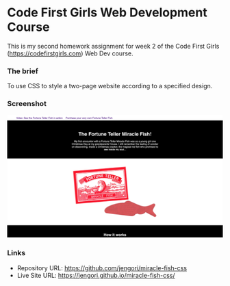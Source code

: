 # Code First Girls Web Development Course

This is my second homework assignment for week 2 of the Code First Girls (https://codefirstgirls.com) Web Dev course.

### The brief

To use CSS to style a two-page website according to a specified design.

### Screenshot

![](screenshot.png)

### Links

- Repository URL: https://github.com/jengori/miracle-fish-css
- Live Site URL: https://jengori.github.io/miracle-fish-css/